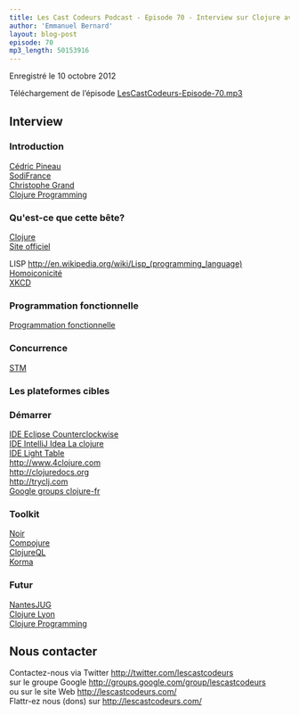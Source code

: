 ```yaml
---
title: Les Cast Codeurs Podcast - Episode 70 - Interview sur Clojure avec Christophe Grand et Cédric Pineau
author: 'Emmanuel Bernard'
layout: blog-post
episode: 70
mp3_length: 50153916
---
```

Enregistré le 10 octobre 2012

Téléchargement de l’épisode [LesCastCodeurs-Episode-70.mp3](http://traffic.libsyn.com/lescastcodeurs/LesCastCodeurs-Episode-70.mp3)

## Interview

### Introduction

[Cédric Pineau](https://twitter.com/CedricPineau)  
[SodiFrance](http://www.sodifrance.fr)  
[Christophe Grand](http://clj-me.cgrand.net)  
[Clojure Programming](http://oreilly.com/catalog/0636920013754/)  

### Qu'est-ce que cette bête?

[Clojure](http://en.wikipedia.org/wiki/Clojure)  
[Site officiel](http://clojure.org/)  

LISP <http://en.wikipedia.org/wiki/Lisp_(programming_language)>  
[Homoiconicité](http://en.wikipedia.org/wiki/Homoiconicity)  
[XKCD](http://xkcd.com/224/)  

### Programmation fonctionnelle

[Programmation fonctionnelle](http://fr.wikipedia.org/wiki/Programmation_fonctionnelle)  

### Concurrence

[STM](http://en.wikipedia.org/wiki/Software_transactional_memory)  

### Les plateformes cibles

### Démarrer

[IDE Eclipse Counterclockwise](http://code.google.com/p/counterclockwise/)  
[IDE IntelliJ Idea La clojure](http://plugins.intellij.net/plugin/?id=4050)  
[IDE Light Table](http://www.chris-granger.com/2012/04/12/light-table---a-new-ide-concept/)  
<http://www.4clojure.com>  
<http://clojuredocs.org>  
<http://tryclj.com>  
[Google groups clojure-fr](https://groups.google.com/forum/?fromgroups=#!forum/clojure-fr)  

### Toolkit

[Noir](http://www.webnoir.org)  
[Compojure](http://en.wikibooks.org/wiki/Compojure)  
[ClojureQL](https://github.com/LauJensen/clojureql#readme)  
[Korma](http://sqlkorma.com)  

### Futur

[NantesJUG](http://www.nantesjug.org)  
[Clojure Lyon](http://clojure-lyon.eventbrite.fr)  
[Clojure Programming](http://oreilly.com/catalog/0636920013754/)  

## Nous contacter

Contactez-nous via Twitter <http://twitter.com/lescastcodeurs>  
sur le groupe Google <http://groups.google.com/group/lescastcodeurs>  
ou sur le site Web <http://lescastcodeurs.com/>  
Flattr-ez nous (dons) sur <http://lescastcodeurs.com/>
